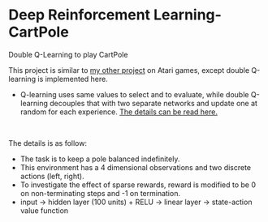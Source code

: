 # Deep Reinforcement Learning-CartPole
Double Q-Learning to play CartPole

This project is similar to <a href="https://github.com/ykteh93/Deep_Reinforcement_Learning-Atari">my other project</a> on Atari games, except double Q-learning is implemented here.
* Q-learning uses same values to select and to evaluate, while double Q-learning decouples that with two separate networks and update one at random for each experience. <a href="https://arxiv.org/pdf/1509.06461.pdf">The details can be read here.</a>

<br>
<dl>
  <dt>The details is as follow:</dt>
  <ul>
  <li>The task is to keep a pole balanced indefinitely.</li>
  <li>This environment has a 4 dimensional observations and two discrete actions (left, right).</li>
  <li>To investigate the effect of sparse rewards, reward is modified to be 0 on non-terminating steps and -1 on termination.</li>
  <li>input &rarr; hidden layer (100 units) + RELU &rarr; linear layer &rarr; state-action value function</li>
  </ul>
</dl>
